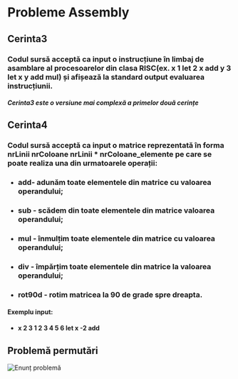 # Probleme Assembly
## Cerinta3 
### Codul sursă acceptă ca input o instrucțiune în limbaj de asamblare al procesoarelor din clasa RISC(ex. x 1 let 2 x add y 3 let x y add mul) și afișează la standard output evaluarea instrucțiunii.
##### *Cerinta3 este o versiune mai complexă a primelor două cerințe*
## Cerinta4
### Codul sursă acceptă ca input o matrice reprezentată în forma **nrLinii nrColoane nrLinii * nrColoane_elemente** pe care se poate realiza una din urmatoarele operații:
- ###  **add**- adunăm toate elementele din matrice cu valoarea operandului;
- ### **sub** - scădem din toate elementele din matrice valoarea operandului;
- ### **mul** - înmulțim toate elementele din matrice cu valoarea operandului;
- ### **div** - împărțim toate elementele din matrice la valoarea operandului;
- ### **rot90d** - rotim matricea la 90 de grade spre dreapta.
#### Exemplu input:
- #### x 2 3 1 2 3 4 5 6 let x -2 add
## Problemă permutări
![Enunț problemă](https://i.imgur.com/hlLH4GZ.png)
